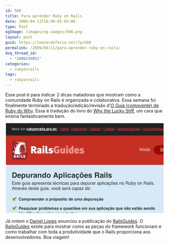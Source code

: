 ```yaml
---
id: 508
title: Para aprender Ruby on Rails
date: 2009-04-11T16:49:03-03:00
type: Post
ogImage: /images/og-images/508.png
layout: post
guid: https://leonardofaria.net/?p=508
permalink: /2009/04/11/para-aprender-ruby-on-rails/
dsq_thread_id:
  - "1008239052"
categories:
  - rubyonrails
tags:
  - rubyonrails
---
```

Esse post é para indicar 2 dicas matadoras que mostram como a comunidade Ruby on Rails é organizada e colaborativa. Essa semana foi finalmente terminado a tradução/edição/revisão d'[O Guia (comovente) de Ruby do Why](http://www.why.nomedojogo.com/). Essa é tradução do livro do [Why the Lucky Stiff](http://www.whytheluckystiff.net/), um cara que ensina fantasticamente bem. 

<center>
  <a href="http://guias.rubyonrails.pro.br/"><img src="/wp-content/uploads/2009/04/railsguides.jpg" alt="RailsGuides" title="RailsGuides" /></a>
</center>

Já ontem o [Daniel Lopes](http://blog.areacriacoes.com.br/) anunciou a publicação do [RailsGuides](http://guias.rubyonrails.pro.br/). O [RailsGuides](http://guias.rubyonrails.pro.br/) existe para mostrar como as peças do framework funcionam e como trabalhar com toda a produtividade que o Rails proporciona aos desenvolvedores. Boa viagem!

